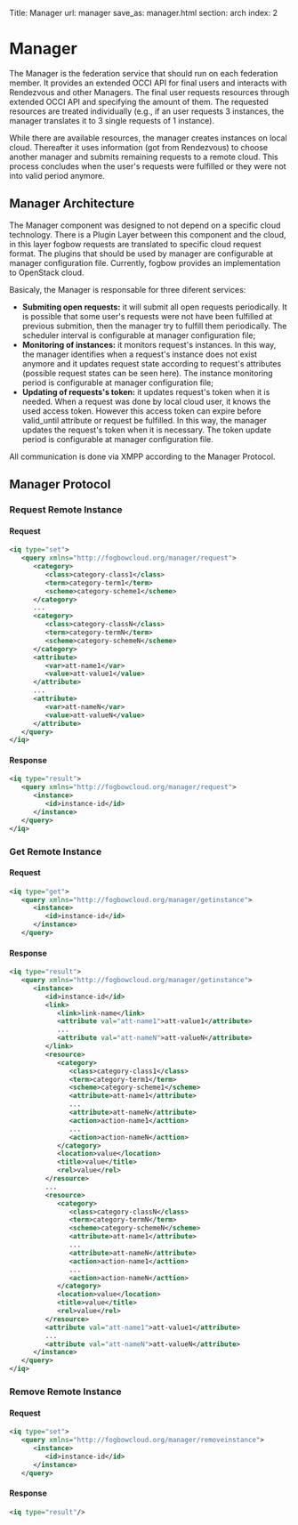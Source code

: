 Title: Manager
url: manager
save_as: manager.html
section: arch
index: 2

# Manager

The Manager is the federation service that should run on each federation member. It provides an extended OCCI API for final users and interacts with Rendezvous and other Managers. The final user requests resources through extended OCCI API and specifying the amount of them. The requested resources are treated individually (e.g., if an user requests 3 instances, the manager translates it to 3 single requests of 1 instance). 

While there are available resources, the manager creates instances on local cloud. Thereafter it uses information (got from Rendezvous) to choose another manager and submits remaining requests to a remote cloud. This process concludes when the user's requests were fulfilled or they were not into valid period anymore. 

## Manager Architecture

The Manager component was designed to not depend on a specific cloud technology. There is a Plugin Layer between this component and the cloud, in this layer fogbow requests are translated to specific cloud request format. The plugins that should be used by manager are configurable at manager configuration file. Currently, fogbow provides an implementation to OpenStack cloud.

Basicaly, the Manager is responsable for three diferent services:

* **Submiting open requests:** it will submit all open requests periodically. It is possible that some user's requests were not have been fulfilled at previous submition, then the manager try to fulfill them periodically. The scheduler interval is configurable at manager configuration file;
* **Monitoring of instances:** it monitors request's instances. In this way, the manager identifies when a request's instance does not exist anymore and it updates request state according to request's attributes (possible request states can be seen here). The instance monitoring period is configurable at manager configuration file;
* **Updating of requests's token:** it updates request's token when it is needed. When a request was done by local cloud user, it knows the used access token. However this access token can expire before valid_until attribute or request be fulfilled. In this way, the manager updates the request's token when it is necessary. The token update period is configurable at manager configuration file.

All communication is done via XMPP according to the Manager Protocol.

## Manager Protocol

### Request Remote Instance

#### Request

```xml 
<iq type="set">
   <query xmlns="http://fogbowcloud.org/manager/request">
      <category>
         <class>category-class1</class>
         <term>category-term1</term>
         <scheme>category-scheme1</scheme>
      </category>
      ...
      <category>
         <class>category-classN</class>
         <term>category-termN</term>
         <scheme>category-schemeN</scheme>
      </category>
      <attribute>
         <var>att-name1</var>
         <value>att-value1</value>
      </attribute>
      ...
      <attribute>
         <var>att-nameN</var>
         <value>att-valueN</value>
      </attribute>
   </query>
</iq>
```

#### Response

```xml 
<iq type="result">
   <query xmlns="http://fogbowcloud.org/manager/request">
      <instance>
         <id>instance-id</id>
      </instance>
   </query>
</iq>
```

### Get Remote Instance

#### Request

```xml 
<iq type="get">
   <query xmlns="http://fogbowcloud.org/manager/getinstance">
      <instance>
         <id>instance-id</id>
      </instance>
   </query>
```

#### Response

```xml 
<iq type="result">
   <query xmlns="http://fogbowcloud.org/manager/getinstance">
      <instance>
         <id>instance-id</id>
         <link>
            <link>link-name</link>
            <attribute val="att-name1">att-value1</attribute>
            ...
            <attribute val="att-nameN">att-valueN</attribute>
         </link>
         <resource>
            <category>
               <class>category-class1</class>
               <term>category-term1</term>
               <scheme>category-scheme1</scheme>
               <attribute>att-name1</attribute>
               ...
               <attribute>att-nameN</attribute>
               <action>action-name1</acttion>
               ...
               <action>action-nameN</acttion>
            </category>
            <location>value</location>
            <title>value</title>
            <rel>value</rel>
         </resource>
         ...
         <resource>
            <category>
               <class>category-classN</class>
               <term>category-termN</term>
               <scheme>category-schemeN</scheme>
               <attribute>att-name1</attribute>
               ...
               <attribute>att-nameN</attribute>
               <action>action-name1</acttion>
               ...
               <action>action-nameN</acttion>
            </category>
            <location>value</location>
            <title>value</title>
            <rel>value</rel>
         </resource>
         <attribute val="att-name1">att-value1</attribute>
         ...
         <attribute val="att-nameN">att-valueN</attribute>
      </instance>
   </query>
</iq>
```

### Remove Remote Instance

#### Request

```xml 
<iq type="set">
   <query xmlns="http://fogbowcloud.org/manager/removeinstance">
      <instance>
         <id>instance-id</id>
      </instance>
   </query>
```

#### Response

```xml 
<iq type="result"/>
```
